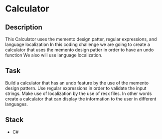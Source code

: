 # Calculator

## Description
This Calculator uses the memento design patter, regular expressions, and language localization
In this coding challenge we are going to create a calculator that uses the memento design patter in order to have an undo function
We also will use language localization. 

## Task
Build a calculator that has an undo feature by the use of the memento design pattern. Use regular expressions in order to validate the input strings. 
Make use of localization by the use of resx files. In other words create a calculator that can display the information to the user in different languages. 

## Stack
- C# 